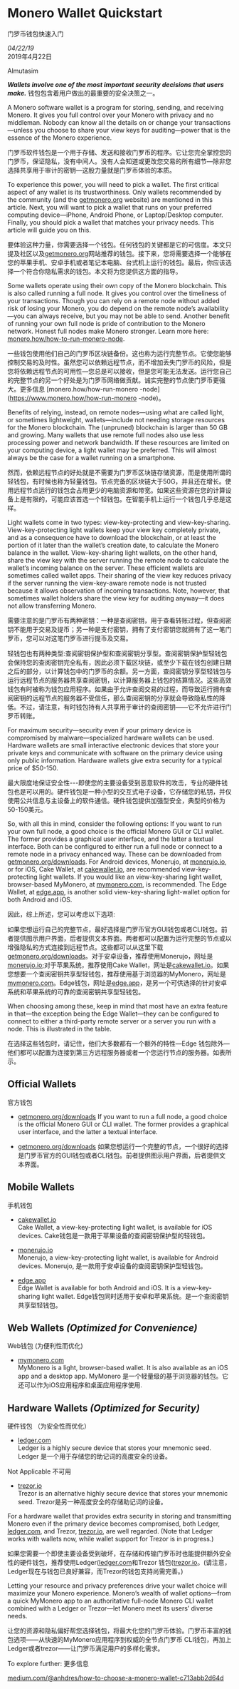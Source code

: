 # Monero Wallet Quickstart门罗币钱包快速入门*04/22/19*  2019年4月22日Almutasim  _**Wallets involve one of the most important security decisions that users make.**_钱包包含着用户做出的最重要的安全决策之一。A Monero software wallet is a program for storing, sending, and receiving Monero. It gives you full control over your Monero with privacy and no middleman. Nobody can know all the details on or change your transactions—unless you choose to share your view keys for auditing—power that is the essence of the Monero experience.门罗币软件钱包是一个用于存储、发送和接收门罗币的程序。它让您完全掌控您的门罗币，保证隐私，没有中间人。没有人会知道或更改您交易的所有细节—除非您选择共享用于审计的密钥—这股力量就是门罗币体验的本质。To experience this power, you will need to pick a wallet. The first critical aspect of any wallet is its trustworthiness. Only wallets recommended by the community (and the [getmonero.org](https://getmonero.org/) website) are mentioned in this article. Next, you will want to pick a wallet that runs on your preferred computing device—iPhone, Android Phone, or Laptop/Desktop computer. Finally, you should pick a wallet that matches your privacy needs. This article will guide you on this.要体验这种力量，你需要选择一个钱包。任何钱包的关键都是它的可信度。本文只提及社区以及[getmonero.org](https://getmonero.org/)网站推荐的钱包。接下来，您将需要选择一个能够在您的苹果手机、安卓手机或者笔记本电脑、台式机上运行的钱包。最后，你应该选择一个符合你隐私需求的钱包。本文将为您提供这方面的指导。Some wallets operate using their own copy of the Monero blockchain. This is also called running a full node. It gives you control over the timeliness of your transactions. Though you can rely on a remote node without added risk of losing your Monero, you do depend on the remote node’s availability—you can always receive, but you may not be able to send. Another benefit of running your own full node is pride of contribution to the Monero network. Honest full nodes make Monero stronger. Learn more here: [monero.how/how-to-run-monero-node](https://www.monero.how/how-to-run-monero-node).一些钱包使用他们自己的门罗币区块链备份。这也称为运行完整节点。它使您能够控制交易的及时性。虽然您可以依赖远程节点，而不增加丢失门罗币的风险，但是您将依赖远程节点的可用性—您总是可以接收，但是您可能无法发送。运行您自己的完整节点的另一个好处是为门罗币网络做贡献。诚实完整的节点使门罗币更强大。更多信息[monero.how/how-run-monero -node](https://www.monero.how/how-run-monero -node)。Benefits of relying, instead, on remote nodes—using what are called light, or sometimes lightweight, wallets—include not needing storage resources for the Monero blockchain. The (unpruned) blockchain is larger than 50 GB and growing. Many wallets that use remote full nodes also use less processing power and network bandwidth. If these resources are limited on your computing device, a light wallet may be preferred. This will almost always be the case for a wallet running on a smartphone.然而，依赖远程节点的好处就是不需要为门罗币区块链存储资源，而是使用所谓的轻钱包，有时候也称为轻量钱包。节点完备的区块链大于50G，并且还在增长。使用远程节点运行的钱包会占用更少的电脑资源和带宽。如果这些资源在您的计算设备上是有限的，可能应该首选一个轻钱包。在智能手机上运行一个钱包几乎总是这样。Light wallets come in two types: view-key-protecting and view-key-sharing. View-key-protecting light wallets keep your view key completely private, and as a consequence have to download the blockchain, or at least the portion of it later than the wallet’s creation date, to calculate the Monero balance in the wallet. View-key-sharing light wallets, on the other hand, share the view key with the server running the remote node to calculate the wallet’s incoming balance on the server. These efficient wallets are sometimes called wallet apps. Their sharing of the view key reduces privacy if the server running the view-key-aware remote node is not trusted because it allows observation of incoming transactions. Note, however, that sometimes wallet holders share the view key for auditing anyway—it does not allow transferring Monero.需要注意的是门罗币有两种密钥：一种是查阅密钥，用于查看转账过程，但查阅密钥不能用于交易及提币；另一种是支付密钥，拥有了支付密钥您就拥有了这一笔门罗币，您可以对这笔门罗币进行提币及交易。轻钱包也有两种类型:查阅密钥保护型和查阅密钥分享型。查阅密钥保护型轻钱包会保持您的查阅密钥完全私有，因此必须下载区块链，或至少下载在钱包创建日期之后的部分，以计算钱包中的门罗币的余额。另一方面，查阅密钥分享型轻钱包与运行远程节点的服务器共享查阅密钥，以计算服务器上钱包的结算情况。这些高效钱包有时被称为钱包应用程序。如果由于允许查阅交易的过程，而导致运行拥有查阅密钥的远程节点的服务器不受信任，那么查阅密钥的分享就会导致隐私性的降低。不过，请注意，有时钱包持有人共享用于审计的查阅密钥——它不允许进行门罗币转账。For maximum security—security even if your primary device is compromised by malware—specialized hardware wallets can be used. Hardware wallets are small interactive electronic devices that store your private keys and communicate with software on the primary device using only public information. Hardware wallets give extra security for a typical price of $50-150.最大限度地保证安全性---即使您的主要设备受到恶意软件的攻击，专业的硬件钱包也是可以用的。硬件钱包是一种小型的交互式电子设备，它存储您的私钥，并仅使用公共信息与主设备上的软件通信。硬件钱包提供加强型安全，典型的价格为50-150美元。So, with all this in mind, consider the following options: If you want to run your own full node, a good choice is the official Monero GUI or CLI wallet. The former provides a graphical user interface, and the latter a textual interface. Both can be configured to either run a full node or connect to a remote node in a privacy enhanced way. These can be downloaded from [getmonero.org/downloads](https://getmonero.org/downloads/). For Android devices, Monerujo, at [monerujo.io](https://www.monerujo.io/), or for iOS, Cake Wallet, at [cakewallet.io](https://cakewallet.io/), are recommended view-key-protecting light wallets. If you would like an view-key-sharing light wallet, browser-based MyMonero, at [mymonero.com](https://mymonero.com/), is recommended. The Edge Wallet, at [edge.app](https://edge.app/), is another solid view-key-sharing light-wallet option for both Android and iOS.因此，综上所述，您可以考虑以下选项:如果您想运行自己的完整节点，最好选择是门罗币官方GUI钱包或者CLI钱包。前者提供图示用户界面，后者提供文本界面。两者都可以配置为运行完整的节点或以增强隐私的方式连接到远程节点。这些都可以从这里下载[getmonero.org/downloads](https://getmonero.org/downloads/)。对于安卓设备，推荐使用Monerujo，网址是[monerujo.io](https://www.monerujo.io/);对于苹果系统，推荐使用Cake Wallet，网址是[cakewallet.io](https://cakewallet.io/)。如果您想要一个查阅密钥共享型轻钱包，推荐使用基于浏览器的MyMonero，网址是[mymonero.com](https://mymonero.com/)。Edge钱包，网址是[edge.app](https://edge.app/)，是另一个可供选择的针对安卓系统和苹果系统的可靠的查阅密钥共享型轻钱包。When choosing among these, keep in mind that most have an extra feature in that—the exception being the Edge Wallet—they can be configured to connect to either a third-party remote server or a server you run with a node. This is illustrated in the table.在选择这些钱包时，请记住，他们大多数都有一个额外的特性—Edge 钱包除外—他们都可以配置为连接到第三方远程服务器或者一个您运行节点的服务器。如表所示。## Official Wallets官方钱包+ [getmonero.org/downloads](https://www.getmonero.org/downloads)If you want to run a full node, a good choice is the official Monero GUI or CLI wallet. The former provides a graphical user interface, and the latter a textual interface.+ [getmonero.org/downloads](https://www.getmonero.org/downloads)如果您想运行一个完整的节点，一个很好的选择是门罗币官方的GUI钱包或者CLI钱包。前者提供图示用户界面，后者提供文本界面。## Mobile Wallets手机钱包+ [cakewallet.io](https://cakewallet.io/)  Cake Wallet, a view-key-protecting light wallet, is available for iOS devices.Cake钱包是一款用于苹果设备的查阅密钥保护型的轻钱包。+ [monerujo.io](https://www.monerujo.io/)  Monerujo, a view-key-protecting light wallet, is available for Android devices.Monerujo, 是一款用于安卓设备的查阅密钥保护型轻钱包。+ [edge.app](https://edge.app/)  Edge Wallet is available for both Android and iOS. It is a view-key-sharing light wallet.Edge钱包同时适用于安卓和苹果系统。是一个查阅密钥共享型轻钱包。## Web Wallets *(Optimized for Convenience)*Web钱包  (为便利性而优化)+ [mymonero.com](https://mymonero.com/)  MyMonero is a light, browser-based wallet. It is also available as an iOS app and a desktop app.MyMonero 是一个轻量级的基于浏览器的钱包。它还可以作为iOS应用程序和桌面应用程序使用.## Hardware Wallets *(Optimized for Security)*硬件钱包 （为安全性而优化）+ [ledger.com](https://shop.ledger.com/?r=92d74dc2847a)  Ledger is a highly secure device that stores your mnemonic seed.Ledger 是一个用于存储您的助记词的高度安全的设备。Not Applicable不可用+ [trezor.io](https://trezor.io/)  Trezor is an alternative highly secure device that stores your mnemonic seed.Trezor是另一种高度安全的存储助记词的设备。For a hardware wallet that provides extra security in storing and transmitting Monero even if the primary device becomes compromised, both Ledger, [ledger.com](https://shop.ledger.com/?r=92d74dc2847a), and Trezor, [trezor.io](https://trezor.io/), are well regarded. (Note that Ledger works with wallets now, while wallet support for Trezor is in progress.)如果您需要一个即使主要设备受到破坏，在存储和传输门罗币时也能提供额外安全性的硬件钱包，推荐使用Ledger([ledger.com](https://shop.ledger.com/?r=92d74dc2847a)和Trezor 钱包([trezor.io](https://trezor.io/)。(请注意，Ledger现在与钱包已良好兼容，而Trezor的钱包支持尚需完善。)Letting your resource and privacy preferences drive your wallet choice will maximize your Monero experience. Monero’s wealth of wallet options—from a quick MyMonero app to an authoritative full-node Monero CLI wallet combined with a Ledger or Trezor—let Monero meet its users’ diverse needs.让您的资源和隐私偏好帮您选择钱包，将最大化您的门罗币体验。门罗币丰富的钱包选项——从快速的MyMonero应用程序到权威的全节点门罗币 CLI钱包，再加上Ledger或者trezor——让门罗币满足用户的多样化需求。To explore further: 更多信息[medium.com/@anhdres/how-to-choose-a-monero-wallet-c713abb2d64d](https://medium.com/@anhdres/how-to-choose-a-monero-wallet-c713abb2d64d)